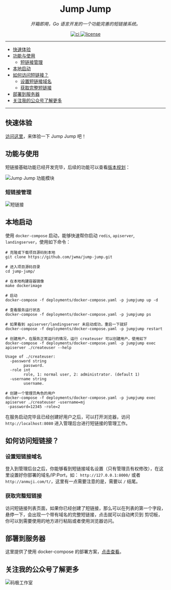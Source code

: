<h1 align="center">
  <br>Jump Jump<br>
</h1>

<p align="center"><em>开箱即用，Go 语言开发的一个功能完善的短链接系统。</em></p>
<p align="center">
  <a href="https://github.com/jwma/jump-jump/workflows/Go/badge.svg" target="_blank">
    <img src="https://github.com/jwma/jump-jump/workflows/Go/badge.svg" alt="ci">
  </a>
  <a href="https://img.shields.io/github/license/mashape/apistatus.svg" target="_blank">
      <img src="https://img.shields.io/github/license/mashape/apistatus.svg" alt="license">
  </a>
</p>

---

* [快速体验](#快速体验)
* [功能与使用](#功能与使用)
    * [短链接管理](#短链接管理)
* [本地启动](#本地启动)
* [如何访问短链接？](#如何访问短链接)
    * [设置短链接域名](#设置短链接域名)
    * [获取完整短链接](#获取完整短链接)
* [部署到服务器](#部署到服务器)
* [关注我的公众号了解更多](#关注我的公众号了解更多)

---

## 快速体验

[访问这里](http://anmuji.com/t/7pcu75)，来体验一下 Jump Jump 吧！

## 功能与使用

短链接基础功能已经开发完毕，后续的功能可以查看[版本规划](http://anmuji.com/t/h7ua8j)：

![Jump Jump 功能模块](http://rs.majiawei.com/jumpjump/features.png)

### 短链接管理

![短链接](http://rs.majiawei.com/jumpjump/v1.1.0copyshortlink.png)

## 本地启动

使用 `docker-compose` 启动，能够快速帮你启动 `redis`, `apiserver`, `landingserver`，使用如下命令：

```shell script
# 克隆或下载项目源码到本地
git clone https://github.com/jwma/jump-jump.git

# 进入项目源码目录
cd jump-jump/

# 在本地构建容器镜像
make dockerimage

# 启动
docker-compose -f deployments/docker-compose.yaml -p jumpjump up -d

# 查看服务运行状态
docker-compose -f deployments/docker-compose.yaml -p jumpjump ps

# 如果看到 apiserver/landingserver 未启动成功，重启一下就好
docker-compose -f deployments/docker-compose.yaml -p jumpjump restart

# 创建用户，在服务正常运行的情况，运行 createuser 可以创建用户，使用如下
docker-compose -f deployments/docker-compose.yaml -p jumpjump exec apiserver ./createuser --help

Usage of ./createuser:
  -password string
        password.
  -role int
        role, 1: normal user, 2: administrator. (default 1)
  -username string
        username.

# 创建一个管理员角色的用户
docker-compose -f deployments/docker-compose.yaml -p jumpjump exec apiserver ./createuser -username=mj
 -password=12345 -role=2
```

在服务启动完毕且已经创建好用户之后，可以打开浏览器，访问 `http://localhost:8080` 进入管理后台进行短链接的管理工作。

## 如何访问短链接？

### 设置短链接域名

登入到管理后台之后，你能够看到短链接域名设置（只有管理员有权修改），在这里设置好你部署的域名/IP:Port，如：
`http://127.0.0.1:8000/` 或者 `http://anmuji.com/t/`，这里有一点需要注意的是，需要以 `/` 结尾。

### 获取完整短链接

访问短链接列表页面，如果你已经创建了短链接，那么可以在列表的第一个字段，悬停一下，会出现一个带有域名的完整短链接，点击就可以自动拷贝到
剪切板，你可以到需要使用的地方进行粘贴或者使用浏览器访问。

## 部署到服务器

这里提供了使用 docker-compose 的部署方案，[点击查看](http://anmuji.com/t/fk1ta3)。

## 关注我的公众号了解更多
![码极工作室](http://rs.majiawei.com/mjstudio/qrcode.png)
